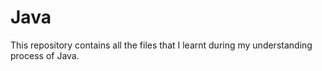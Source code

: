 # Java
This repository contains all the files that I learnt during my understanding process of Java.
